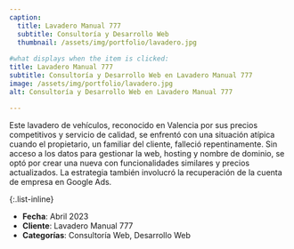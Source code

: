 ```yaml
---
caption:
  title: Lavadero Manual 777
  subtitle: Consultoría y Desarrollo Web
  thumbnail: /assets/img/portfolio/lavadero.jpg
  
#what displays when the item is clicked:
title: Lavadero Manual 777
subtitle: Consultoría y Desarrollo Web en Lavadero Manual 777
image: /assets/img/portfolio/lavadero.jpg
alt: Consultoría y Desarrollo Web en Lavadero Manual 777

---
```

Este lavadero de vehículos, reconocido en Valencia por sus precios competitivos y servicio de calidad, se enfrentó con una situación atípica cuando el propietario, un familiar del cliente, falleció repentinamente. Sin acceso a los datos para gestionar la web, hosting y nombre de dominio, se optó por crear una nueva con funcionalidades similares y precios actualizados. La estrategia también involucró la recuperación de la cuenta de empresa en Google Ads.

{:.list-inline} 
- **Fecha**: Abril 2023
- **Cliente**: Lavadero Manual 777
- **Categorías**: Consultoría Web, Desarrollo Web

